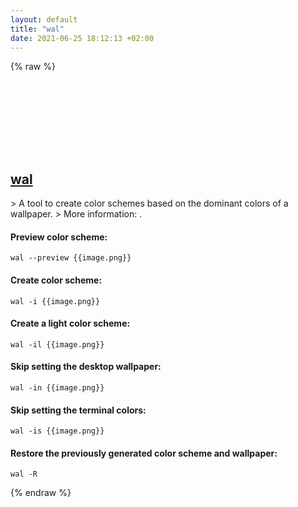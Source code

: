 ```yaml
---
layout: default
title: "wal"
date: 2021-06-25 18:12:13 +02:00
---
```

{% raw %}
<h2 id="wal">
  <a href="/en/common/wal.html">wal</a> <a href="#wal"><svg class="icon">
    <use href="/assets/images/unicode_sprite.svg#link" />
  </svg></a>
</h2>
> A tool to create color schemes based on the dominant colors of a wallpaper.
> More information: <https://github.com/dylanaraps/pywal>.

#### Preview color scheme:
```shell
wal --preview {{image.png}}
```
#### Create color scheme:
```shell
wal -i {{image.png}}
```
#### Create a light color scheme:
```shell
wal -il {{image.png}}
```
#### Skip setting the desktop wallpaper:
```shell
wal -in {{image.png}}
```
#### Skip setting the terminal colors:
```shell
wal -is {{image.png}}
```
#### Restore the previously generated color scheme and wallpaper:
```shell
wal -R
```
{% endraw %}